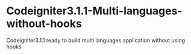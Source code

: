 # Codeigniter3.1.1-Multi-languages-without-hooks
Codeigniter3.1.1 ready to build multi languages application without using hooks 
